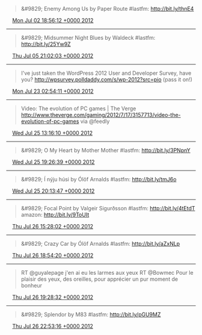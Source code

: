> &amp;#9829; Enemy Among Us by Paper Route #lastfm: http://bit.ly/thnE4

<img src="/media/tweet.ico" width="12" /> [Mon Jul 02 18:56:12 +0000 2012](https://twitter.com/eduplessis/status/219867085046685697)

----

> &amp;#9829; Midsummer Night Blues by Waldeck #lastfm: http://bit.ly/25Yw9Z

<img src="/media/tweet.ico" width="12" /> [Thu Jul 05 21:02:03 +0000 2012](https://twitter.com/eduplessis/status/220985917853278208)

----

> I've just taken the WordPress 2012 User and Developer Survey, have you? http://wpsurvey.polldaddy.com/s/wp-2012?src=pio (pass it on!)

<img src="/media/tweet.ico" width="12" /> [Mon Jul 23 02:54:11 +0000 2012](https://twitter.com/eduplessis/status/227235128567533569)

----

> Video: The evolution of PC games | The Verge http://www.theverge.com/gaming/2012/7/17/3157713/video-the-evolution-of-pc-games via @feedly

<img src="/media/tweet.ico" width="12" /> [Wed Jul 25 13:16:10 +0000 2012](https://twitter.com/eduplessis/status/228116431903027200)

----

> &amp;#9829; O My Heart by Mother Mother #lastfm: http://bit.ly/3PNpnY

<img src="/media/tweet.ico" width="12" /> [Wed Jul 25 19:26:39 +0000 2012](https://twitter.com/eduplessis/status/228209668634312704)

----

> &amp;#9829; Í nýju húsi by Ólöf Arnalds #lastfm: http://bit.ly/tmJ6o

<img src="/media/tweet.ico" width="12" /> [Wed Jul 25 20:13:47 +0000 2012](https://twitter.com/eduplessis/status/228221530784546816)

----

> &amp;#9829; Focal Point by Valgeir Sigurðsson #lastfm: http://bit.ly/4tEtdT amazon: http://bit.ly/9ToUIt

<img src="/media/tweet.ico" width="12" /> [Thu Jul 26 15:28:02 +0000 2012](https://twitter.com/eduplessis/status/228512004351070208)

----

> &amp;#9829; Crazy Car by Ólöf Arnalds #lastfm: http://bit.ly/aZxNLp

<img src="/media/tweet.ico" width="12" /> [Thu Jul 26 18:54:20 +0000 2012](https://twitter.com/eduplessis/status/228563923425718272)

----

> RT @guyalepage  j'en ai eu les larmes aux yeux RT @Bowmec Pour le plaisir des yeux, des oreilles, pour apprécier un pur moment de bonheur

<img src="/media/tweet.ico" width="12" /> [Thu Jul 26 19:28:32 +0000 2012](https://twitter.com/eduplessis/status/228572531622285312)

----

> &amp;#9829; Splendor by M83 #lastfm: http://bit.ly/pGU9MZ

<img src="/media/tweet.ico" width="12" /> [Thu Jul 26 22:53:16 +0000 2012](https://twitter.com/eduplessis/status/228624052833636352)